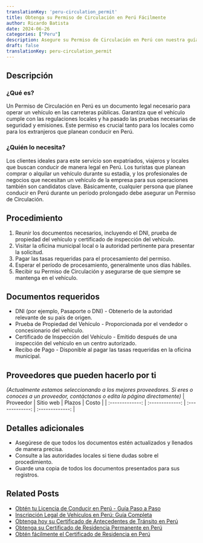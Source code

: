 ```yaml
---
translationKey: 'peru-circulation_permit'
title: Obtenga su Permiso de Circulación en Perú Fácilmente
author: Ricardo Batista
date: 2024-06-26
categories: ["Peru"]
description: Asegure su Permiso de Circulación en Perú con nuestra guía fácil. Siga pasos sencillos para poder conducir legalmente su vehículo en Perú.
draft: false
translationKey: peru-circulation_permit
---
```


## Descripción
### ¿Qué es?
Un Permiso de Circulación en Perú es un documento legal necesario para operar un vehículo en las carreteras públicas. Garantiza que el vehículo cumple con las regulaciones locales y ha pasado las pruebas necesarias de seguridad y emisiones. Este permiso es crucial tanto para los locales como para los extranjeros que planean conducir en Perú.

### ¿Quién lo necesita?
Los clientes ideales para este servicio son expatriados, viajeros y locales que buscan conducir de manera legal en Perú. Los turistas que planean comprar o alquilar un vehículo durante su estadía, y los profesionales de negocios que necesitan un vehículo de la empresa para sus operaciones también son candidatos clave. Básicamente, cualquier persona que planee conducir en Perú durante un período prolongado debe asegurar un Permiso de Circulación.

## Procedimiento

1. Reunir los documentos necesarios, incluyendo el DNI, prueba de propiedad del vehículo y certificado de inspección del vehículo.
2. Visitar la oficina municipal local o la autoridad pertinente para presentar la solicitud.
3. Pagar las tasas requeridas para el procesamiento del permiso.
4. Esperar el período de procesamiento, generalmente unos días hábiles.
5. Recibir su Permiso de Circulación y asegurarse de que siempre se mantenga en el vehículo.

## Documentos requeridos

- DNI (por ejemplo, Pasaporte o DNI) - Obtenerlo de la autoridad relevante de su país de origen.
- Prueba de Propiedad del Vehículo - Proporcionada por el vendedor o concesionario del vehículo.
- Certificado de Inspección del Vehículo - Emitido después de una inspección del vehículo en un centro autorizado.
- Recibo de Pago - Disponible al pagar las tasas requeridas en la oficina municipal.

## Proveedores que pueden hacerlo por ti
_(Actualmente estamos seleccionando a los mejores proveedores. Si eres o conoces a un proveedor, contáctanos o edita la página directamente)_
| Proveedor      |     Sitio web    |    Plazos    |      Costo     |
| :-------------: | :-------------: |  :-------------: | :-------------: |

## Detalles adicionales

- Asegúrese de que todos los documentos estén actualizados y llenados de manera precisa.
- Consulte a las autoridades locales si tiene dudas sobre el procedimiento.
- Guarde una copia de todos los documentos presentados para sus registros.


## Related Posts

- [Obtén tu Licencia de Conducir en Perú - Guía Paso a Paso](https://tramitit.com/es/guides/peru/licencia_de_conducir/)
- [Inscripción Legal de Vehículos en Perú: Guía Completa](https://tramitit.com/es/guides/peru/inscripción_de_vehículo/)
- [Obtenga hoy su Certificado de Antecedentes de Tránsito en Perú](https://tramitit.com/es/guides/peru/certificado_de_antecedentes_de_tránsito/)
- [Obtenga su Certificado de Residencia Permanente en Perú](https://tramitit.com/es/guides/peru/certificado_de_residencia_permanente/)
- [Obtén fácilmente el Certificado de Residencia en Perú](https://tramitit.com/es/guides/peru/certificado_de_residencia/)